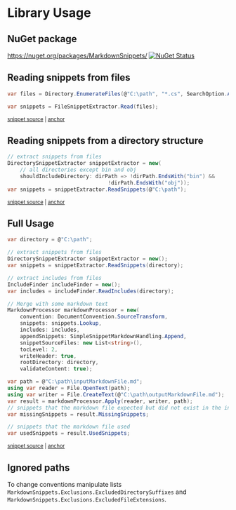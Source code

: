 <!--
GENERATED FILE - DO NOT EDIT
This file was generated by [MarkdownSnippets](https://github.com/SimonCropp/MarkdownSnippets).
Source File: /docs/mdsource/api.source.md
To change this file edit the source file and then run MarkdownSnippets.
-->

# Library Usage


## NuGet package

https://nuget.org/packages/MarkdownSnippets/ [![NuGet Status](https://img.shields.io/nuget/v/MarkdownSnippets.svg)](https://www.nuget.org/packages/MarkdownSnippets/)


## Reading snippets from files

<!-- snippet: ReadingFilesSimple -->
<a id='snippet-readingfilessimple'></a>
```cs
var files = Directory.EnumerateFiles(@"C:\path", "*.cs", SearchOption.AllDirectories);

var snippets = FileSnippetExtractor.Read(files);
```
<sup><a href='/src/Tests/Snippets/Usage.cs#L9-L15' title='Snippet source file'>snippet source</a> | <a href='#snippet-readingfilessimple' title='Start of snippet'>anchor</a></sup>
<!-- endSnippet -->


## Reading snippets from a directory structure

<!-- snippet: ReadingDirectorySimple -->
<a id='snippet-readingdirectorysimple'></a>
```cs
// extract snippets from files
DirectorySnippetExtractor snippetExtractor = new(
    // all directories except bin and obj
    shouldIncludeDirectory: dirPath => !dirPath.EndsWith("bin") &&
                                !dirPath.EndsWith("obj"));
var snippets = snippetExtractor.ReadSnippets(@"C:\path");
```
<sup><a href='/src/Tests/Snippets/Usage.cs#L42-L51' title='Snippet source file'>snippet source</a> | <a href='#snippet-readingdirectorysimple' title='Start of snippet'>anchor</a></sup>
<!-- endSnippet -->


## Full Usage

<!-- snippet: markdownProcessingSimple -->
<a id='snippet-markdownprocessingsimple'></a>
```cs
var directory = @"C:\path";

// extract snippets from files
DirectorySnippetExtractor snippetExtractor = new();
var snippets = snippetExtractor.ReadSnippets(directory);

// extract includes from files
IncludeFinder includeFinder = new();
var includes = includeFinder.ReadIncludes(directory);

// Merge with some markdown text
MarkdownProcessor markdownProcessor = new(
    convention: DocumentConvention.SourceTransform,
    snippets: snippets.Lookup,
    includes: includes,
    appendSnippets: SimpleSnippetMarkdownHandling.Append,
    snippetSourceFiles: new List<string>(),
    tocLevel: 2,
    writeHeader: true,
    rootDirectory: directory,
    validateContent: true);

var path = @"C:\path\inputMarkdownFile.md";
using var reader = File.OpenText(path);
using var writer = File.CreateText(@"C:\path\outputMarkdownFile.md");
var result = markdownProcessor.Apply(reader, writer, path);
// snippets that the markdown file expected but did not exist in the input snippets
var missingSnippets = result.MissingSnippets;

// snippets that the markdown file used
var usedSnippets = result.UsedSnippets;
```
<sup><a href='/src/Tests/Snippets/Usage.cs#L56-L90' title='Snippet source file'>snippet source</a> | <a href='#snippet-markdownprocessingsimple' title='Start of snippet'>anchor</a></sup>
<!-- endSnippet -->


## Ignored paths

To change conventions manipulate lists `MarkdownSnippets.Exclusions.ExcludedDirectorySuffixes` and `MarkdownSnippets.Exclusions.ExcludedFileExtensions`.
